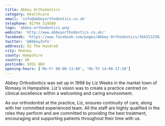 ```yaml
---
title: Abbey Orthodontics
category: Healthcare
email: 'info@abbeyorthodontics.co.uk'
telephone: 01794 519589
logo: 'abbey-orthodontics.png'
website: 'http://www.abbeyorthodontics.co.uk/'
facebook: 'https://www.facebook.com/pages/Abbey-Orthodontics/364313230283869'
twitter: '@AbbeyInfo'
address1: 82 The Hundred
city: Romsey
county: Hampshire
country: UK
postcode: SO51 8BX
opening-hours: ['Mo-Fr 09:00-13:00', 'Mo-Th 14:00-17:30']
---
```

Abbey Orthodontics was set up in 1998 by Liz Weeks in the market town of Romsey in Hampshire. Liz's vision was to create a practice centred on clinical excellence within a welcoming and caring environment.

As our orthodontist at the practice, Liz, ensures continuity of care, along with her committed experienced team. All the staff are highly qualified in the roles they perform and are committed to providing the best treatment, encouraging and supporting patients throughout their time with us.